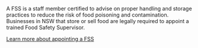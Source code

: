 A FSS is a staff member certified to advise on proper handling and storage practices to reduce the risk of food poisoning and contamination. Businesses in NSW that store or sell food are legally required to appoint a trained Food Safety Supervisor.

[Learn more about appointing a FSS](#)